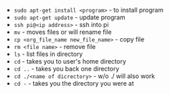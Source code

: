 - `sudo apt-get install <program>` - to install program
- `sudo apt-get update` - update program
- `ssh pi@<ip address>` - ssh into pi
- `mv` - moves files or will rename file
- `cp <org_file_name new_file_name>` - copy file
- `rm <file name>` - remove file
- `ls` - list files in directory
- `cd` - takes you to user's home directory
- `cd ..` - takes you back one directory
- `cd ./<name of dicrectory>` - w/o ./ will also work
- `cd -` - takes you the directory you were at
